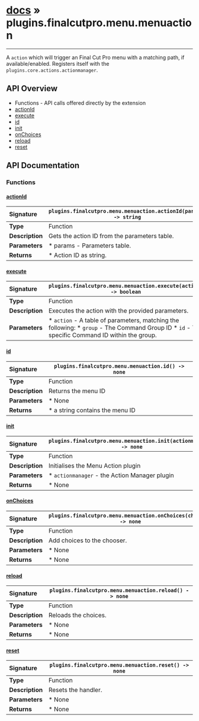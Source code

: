 # [docs](index.md) » plugins.finalcutpro.menu.menuaction
---

A `action` which will trigger an Final Cut Pro menu with a matching path, if available/enabled.
Registers itself with the `plugins.core.actions.actionmanager`.

## API Overview
* Functions - API calls offered directly by the extension
 * [actionId](#actionid)
 * [execute](#execute)
 * [id](#id)
 * [init](#init)
 * [onChoices](#onchoices)
 * [reload](#reload)
 * [reset](#reset)

## API Documentation

### Functions

#### [actionId](#actionid)
| <span style="float: left;">**Signature**</span> | <span style="float: left;">`plugins.finalcutpro.menu.menuaction.actionId(params) -> string` </span>                                                          |
| -----------------------------------------------------|---------------------------------------------------------------------------------------------------------|
| **Type**                                             | Function                                                                                         |
| **Description**                                      | Gets the action ID from the parameters table.                                                                                         |
| **Parameters**                                       |  * params - Parameters table.                                       |
| **Returns**                                          |  * Action ID as string.                                                |

#### [execute](#execute)
| <span style="float: left;">**Signature**</span> | <span style="float: left;">`plugins.finalcutpro.menu.menuaction.execute(action) -> boolean` </span>                                                          |
| -----------------------------------------------------|---------------------------------------------------------------------------------------------------------|
| **Type**                                             | Function                                                                                         |
| **Description**                                      | Executes the action with the provided parameters.                                                                                         |
| **Parameters**                                       | * `action`  - A table of parameters, matching the following:    * `group`   - The Command Group ID    * `id`      - The specific Command ID within the group.                                       |

#### [id](#id)
| <span style="float: left;">**Signature**</span> | <span style="float: left;">`plugins.finalcutpro.menu.menuaction.id() -> none` </span>                                                          |
| -----------------------------------------------------|---------------------------------------------------------------------------------------------------------|
| **Type**                                             | Function                                                                                         |
| **Description**                                      | Returns the menu ID                                                                                         |
| **Parameters**                                       |  * None                                       |
| **Returns**                                          |  * a string contains the menu ID                                                |

#### [init](#init)
| <span style="float: left;">**Signature**</span> | <span style="float: left;">`plugins.finalcutpro.menu.menuaction.init(actionmanager) -> none` </span>                                                          |
| -----------------------------------------------------|---------------------------------------------------------------------------------------------------------|
| **Type**                                             | Function                                                                                         |
| **Description**                                      | Initialises the Menu Action plugin                                                                                         |
| **Parameters**                                       |  * `actionmanager` - the Action Manager plugin                                       |
| **Returns**                                          |  * None                                                |

#### [onChoices](#onchoices)
| <span style="float: left;">**Signature**</span> | <span style="float: left;">`plugins.finalcutpro.menu.menuaction.onChoices(choices) -> none` </span>                                                          |
| -----------------------------------------------------|---------------------------------------------------------------------------------------------------------|
| **Type**                                             | Function                                                                                         |
| **Description**                                      | Add choices to the chooser.                                                                                         |
| **Parameters**                                       |  * None                                       |
| **Returns**                                          |  * None                                                |

#### [reload](#reload)
| <span style="float: left;">**Signature**</span> | <span style="float: left;">`plugins.finalcutpro.menu.menuaction.reload() -> none` </span>                                                          |
| -----------------------------------------------------|---------------------------------------------------------------------------------------------------------|
| **Type**                                             | Function                                                                                         |
| **Description**                                      | Reloads the choices.                                                                                         |
| **Parameters**                                       |  * None                                       |
| **Returns**                                          |  * None                                                |

#### [reset](#reset)
| <span style="float: left;">**Signature**</span> | <span style="float: left;">`plugins.finalcutpro.menu.menuaction.reset() -> none` </span>                                                          |
| -----------------------------------------------------|---------------------------------------------------------------------------------------------------------|
| **Type**                                             | Function                                                                                         |
| **Description**                                      | Resets the handler.                                                                                         |
| **Parameters**                                       |  * None                                       |
| **Returns**                                          |  * None                                                |

